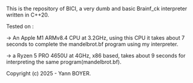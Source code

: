 This is the repository of BICI, a very dumb and basic Brainf_ck interpreter written in C++20.




Tested on :


-> An Apple M1 ARMv8.4 CPU at 3.2GHz, using this CPU it takes about 7 seconds to complete the mandelbrot.bf program using my interpreter.

-> a Ryzen 5 PRO 4650U at 4GHz, x86 based, takes about 9 seconds for interpreting the same program(mandelbrot.bf).


Copyright (c) 2025 - Yann BOYER.
